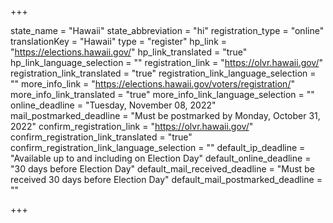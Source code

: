 +++

state_name = "Hawaii"
state_abbreviation = "hi"
registration_type = "online"
translationKey = "Hawaii"
type = "register"
hp_link = "https://elections.hawaii.gov/"
hp_link_translated = "true"
hp_link_language_selection = ""
registration_link = "https://olvr.hawaii.gov/"
registration_link_translated = "true"
registration_link_language_selection = ""
more_info_link = "https://elections.hawaii.gov/voters/registration/"
more_info_link_translated = "true"
more_info_link_language_selection = ""
online_deadline = "Tuesday, November 08, 2022"
mail_postmarked_deadline = "Must be postmarked by Monday, October 31, 2022"
confirm_registration_link = "https://olvr.hawaii.gov/"
confirm_registration_link_translated = "true"
confirm_registration_link_language_selection = ""
default_ip_deadline = "Available up to and including on Election Day"
default_online_deadline = "30 days before Election Day"
default_mail_received_deadline = "Must be received 30 days before Election Day"
default_mail_postmarked_deadline = ""

+++
